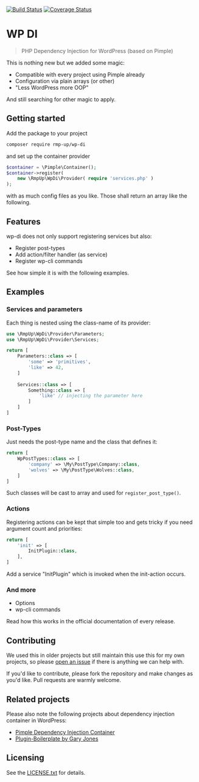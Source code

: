 [![Build Status](https://travis-ci.org/rmp-up/wp-di.svg?branch=master)](https://travis-ci.org/rmp-up/wp-di)
[![Coverage Status](https://coveralls.io/repos/github/rmp-up/wp-di/badge.svg?branch=master)](https://coveralls.io/github/rmp-up/wp-di?branch=master)

# WP DI

> PHP Dependency Injection for WordPress (based on Pimple)

This is nothing new but we added some magic:

* Compatible with every project using Pimple already
* Configuration via plain arrays (or other)
* "Less WordPress more OOP"

And still searching for other magic to apply.


## Getting started

Add the package to your project

```bash
composer require rmp-up/wp-di
```

and set up the container provider

```php
$container = \Pimple\Container();
$container->register(
    new \RmpUp\WpDi\Provider( require 'services.php' )
);
```

with as much config files as you like.
Those shall return an array like the following.


## Features

wp-di does not only support registering services but also:

* Register post-types
* Add action/filter handler (as service)
* Register wp-cli commands

See how simple it is with the following examples.


## Examples

### Services and parameters

Each thing is nested using the class-name of its provider:

```php
use \RmpUp\WpDi\Provider\Parameters;
use \RmpUp\WpDi\Provider\Services;

return [
    Parameters::class => [
        'some' => 'primitives',
        'like' => 42,
    ]
    
    Services::class => [
        Something::class => [
            'like' // injecting the parameter here
        ]
    ]
]
```


### Post-Types

Just needs the post-type name and the class that defines it:

```php
return [
    WpPostTypes::class => [
        'company' => \My\PostType\Company::class,
        'wolves' => \My\PostType\Wolves::class,
    ]
]
```

Such classes will be cast to array
and used for `register_post_type()`.


### Actions

Registering actions can be kept that simple too
and gets tricky if you need argument count and priorities:

```php
return [
    'init' => [
        InitPlugin::class,
    ],
]
```

Add a service "InitPlugin" which is invoked when the init-action occurs.


### And more

* Options
* wp-cli commands

Read how this works in the official documentation of every release.


## Contributing

We used this in older projects but still maintain this use this for my own projects,
so please [open an issue](https://github.com/rmp-up/wp-di/issues/new)
if there is anything we can help with.

If you'd like to contribute,
please fork the repository and make changes as you'd like.
Pull requests are warmly welcome.


## Related projects

Please also note the following projects
about dependency injection container in WordPress:

* [Pimple Dependency Injection Container](https://packagist.org/packages/pimple/pimple)
* [Plugin-Boilerplate by Gary Jones](https://github.com/GaryJones/plugin-boilerplate)

## Licensing

See the [LICENSE.txt](./LICENSE.txt) for details.
